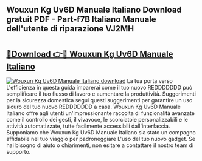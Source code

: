 ## Wouxun Kg Uv6D Manuale Italiano Download gratuit PDF - Part-f7B Italiano Manuale dell'utente di riparazione VJ2MH

# <h2><a href="http://dfehhd.blite.top/?on=Wouxun+Kg+Uv6D+Manuale+Italiano">🔗Download 👉🔴 Wouxun Kg Uv6D Manuale Italiano</a></h2>

[![Wouxun Kg Uv6D Manuale Italiano download](https://i.imgur.com/lujVjoI.png)](http://dfehhd.blite.top/?on=Wouxun+Kg+Uv6D+Manuale+Italiano)
La tua porta verso L'efficienza in questa guida imparerai come il tuo nuovo REDDDDDDD può semplificare il tuo flusso di lavoro e aumentare la produttività. Suggerimenti per la sicurezza domestica segui questi suggerimenti per garantire un uso sicuro del tuo nuovo REDDDDDDD a casa. Wouxun Kg Uv6D Manuale Italiano offre agli utenti un'impressionante raccolta di funzionalità avanzate come il controllo dei gesti, il vivavoce, le scorciatoie personalizzabili e le attività automatizzate, tutte facilmente accessibili dall'interfaccia. Supponiamo che Wouxun Kg Uv6D Manuale Italiano sia stato un compagno affidabile nel tuo viaggio per padroneggiare L'uso del tuo nuovo gadget. Se hai bisogno di aiuto o chiarimenti, non esitare a contattare il nostro team di supporto.
